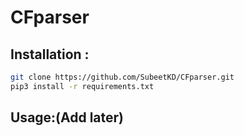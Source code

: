 # CFparser

## Installation :

```sh
git clone https://github.com/SubeetKD/CFparser.git
pip3 install -r requirements.txt
```

## Usage:(Add later)

